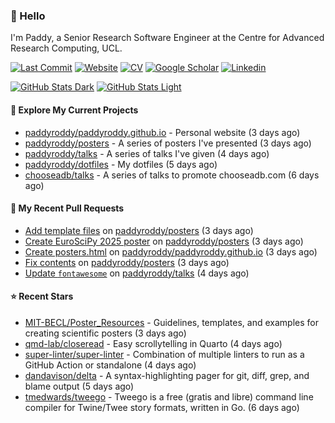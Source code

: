 ### 👋 Hello

I'm Paddy, a Senior Research Software Engineer at the Centre for Advanced
Research Computing, UCL.

[![Last Commit](https://img.shields.io/github/last-commit/paddyroddy/paddyroddy/main?label=updated)](https://github.com/paddyroddy)
[![Website](https://img.shields.io/badge/GitHub%20Pages-222?logo=githubpages&logoColor=fff&style=for-the-badge&style=flat)](https://paddyroddy.github.io)
[![CV](https://img.shields.io/badge/CV-PDF-pink.svg)](https://paddyroddy.github.io/cv)
[![Google Scholar](https://img.shields.io/badge/Google%20Scholar-4285F4?logo=googlescholar&logoColor=fff&style=for-the-badge&style=flat)](https://scholar.google.com/citations?user=OFigHUwAAAAJ)
[![Linkedin](https://img.shields.io/badge/LinkedIn-0A66C2?logo=linkedin&logoColor=fff&style=for-the-badge&style=flat)](https://www.linkedin.com/in/patrickjamesroddy)

[![GitHub Stats Dark](https://github-readme-stats-paddyroddy.vercel.app/api?username=paddyroddy&disable_animations=true&hide_border=true&hide_title=true&include_all_commits=true&rank_icon=github&show=prs_merged,reviews&show_icons=true&theme=tokyonight)](https://github.com/paddyroddy/paddyroddy#gh-dark-mode-only)
[![GitHub Stats Light](https://github-readme-stats-paddyroddy.vercel.app/api?username=paddyroddy&disable_animations=true&hide_border=true&hide_title=true&include_all_commits=true&rank_icon=github&show=prs_merged,reviews&show_icons=true&theme=default)](https://github.com/paddyroddy/paddyroddy#gh-light-mode-only)

#### 👷 Explore My Current Projects

- [paddyroddy/paddyroddy.github.io](https://github.com/paddyroddy/paddyroddy.github.io) - Personal website
  (3 days ago)
- [paddyroddy/posters](https://github.com/paddyroddy/posters) - A series of posters I&#39;ve presented
  (3 days ago)
- [paddyroddy/talks](https://github.com/paddyroddy/talks) - A series of talks I&#39;ve given
  (4 days ago)
- [paddyroddy/dotfiles](https://github.com/paddyroddy/dotfiles) - My dotfiles
  (5 days ago)
- [chooseadb/talks](https://github.com/chooseadb/talks) - A series of talks to promote chooseadb.com
  (6 days ago)

#### 🔨 My Recent Pull Requests

- [Add template files](https://github.com/paddyroddy/posters/pull/4) on [paddyroddy/posters](https://github.com/paddyroddy/posters)
  (3 days ago)
- [Create EuroSciPy 2025 poster](https://github.com/paddyroddy/posters/pull/3) on [paddyroddy/posters](https://github.com/paddyroddy/posters)
  (3 days ago)
- [Create posters.html](https://github.com/paddyroddy/paddyroddy.github.io/pull/131) on [paddyroddy/paddyroddy.github.io](https://github.com/paddyroddy/paddyroddy.github.io)
  (3 days ago)
- [Fix contents](https://github.com/paddyroddy/posters/pull/2) on [paddyroddy/posters](https://github.com/paddyroddy/posters)
  (3 days ago)
- [Update `fontawesome`](https://github.com/paddyroddy/talks/pull/100) on [paddyroddy/talks](https://github.com/paddyroddy/talks)
  (4 days ago)

#### ⭐ Recent Stars

- [MIT-BECL/Poster_Resources](https://github.com/MIT-BECL/Poster_Resources) - Guidelines, templates, and examples for creating scientific posters
  (3 days ago)
- [qmd-lab/closeread](https://github.com/qmd-lab/closeread) - Easy scrollytelling in Quarto
  (4 days ago)
- [super-linter/super-linter](https://github.com/super-linter/super-linter) - Combination of multiple linters to run as a GitHub Action or standalone
  (4 days ago)
- [dandavison/delta](https://github.com/dandavison/delta) - A syntax-highlighting pager for git, diff, grep, and blame output
  (5 days ago)
- [tmedwards/tweego](https://github.com/tmedwards/tweego) - Tweego is a free (gratis and libre) command line compiler for Twine/Twee story formats, written in Go.
  (6 days ago)
